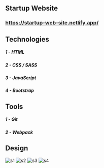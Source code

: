 ## Startup Website
### https://startup-web-site.netlify.app/
## Technologies
##### 1 - HTML
##### 2 - CSS / SASS
##### 3 - JavaScript
##### 4 - Bootstrap

## Tools
##### 1 - Git
##### 2 - Webpack

## Design
![s1](https://user-images.githubusercontent.com/59705964/158526774-767baf89-6e46-4a22-b2b6-cb141a73b275.PNG)
![s2](https://user-images.githubusercontent.com/59705964/158527030-a6cd86de-cf6b-4661-bae7-f98849516b9c.PNG)
![s3](https://user-images.githubusercontent.com/59705964/158527283-fd2966c9-8e29-4895-9b0d-9f9b2677ad8d.PNG)
![s4](https://user-images.githubusercontent.com/59705964/158527449-2212e64d-35b7-41ab-b5cb-161864a7f7be.PNG)
